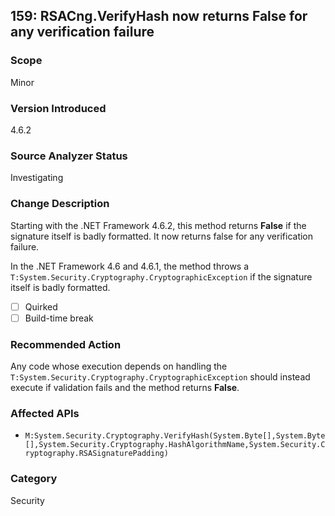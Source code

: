 ## 159: RSACng.VerifyHash now returns False for any verification failure

### Scope
Minor

### Version Introduced
4.6.2

### Source Analyzer Status
Investigating

### Change Description
Starting with the .NET Framework 4.6.2, this method returns **False** if the signature itself is badly formatted. It now returns false for any verification failure.

In the .NET Framework 4.6 and 4.6.1, the method throws a `T:System.Security.Cryptography.CryptographicException` if the signature itself is badly formatted.

- [ ] Quirked
- [ ] Build-time break

### Recommended Action

Any code whose execution depends on handling the `T:System.Security.Cryptography.CryptographicException` should instead execute if validation fails and the method returns **False**.

### Affected APIs
* `M:System.Security.Cryptography.VerifyHash(System.Byte[],System.Byte[],System.Security.Cryptography.HashAlgorithmName,System.Security.Cryptography.RSASignaturePadding)`

### Category
Security

<!--
    ### Original Bug
    164390
-->



